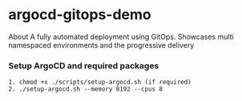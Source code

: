 # argocd-gitops-demo
About A fully automated deployment using GitOps. Showcases multi namespaced environments and the progressive delivery

### Setup ArgoCD and required packages

```shell
1. chmod +x ./scripts/setup-argocd.sh (if required)
2. ./setup-argocd.sh --memory 8192 --cpus 8